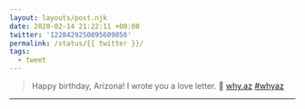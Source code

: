 ```yaml
---
layout: layouts/post.njk
date: 2020-02-14 21:22:11 +00:00
twitter: '1228429250895609856'
permalink: /status/{{ twitter }}/
tags: 
  - tweet
---
```


> Happy birthday, Arizona! I wrote you a love letter. 🌵 [why.az](https://why.az) [#whyaz](https://twitter.com/hashtag/whyaz)

---
